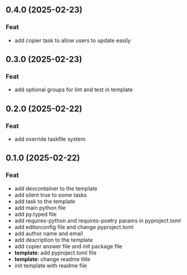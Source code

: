 ## 0.4.0 (2025-02-23)

### Feat

- add copier task to allow users to update easily

## 0.3.0 (2025-02-23)

### Feat

- add optional groups for lint and test in template

## 0.2.0 (2025-02-22)

### Feat

- add override taskfile system

## 0.1.0 (2025-02-22)

### Feat

- add devcontainer to the template
- add silent true to some tasks
- add task to the template
- add main python file
- add py.typed file
- add requires-python and requires-poetry params in pyproject.toml
- add editorconfig file and change pyproject.toml
- add author name and email
- add description to the template
- add copier answer file and init package file
- **template**: add pyproject.toml file
- **template**: change readme title
- init template with readme file
